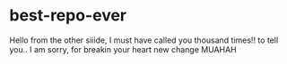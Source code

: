 # best-repo-ever
Hello from the other siiide, I must have called you thousand times!! to tell you.. I am sorry, for breakin your heart
new change MUAHAH

